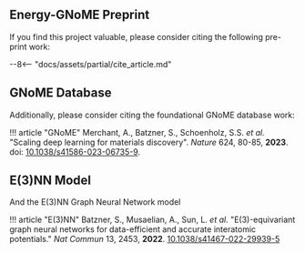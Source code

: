 ## Energy-GNoME Preprint

If you find this project valuable, please consider citing the following pre-print work:

--8<-- "docs/assets/partial/cite_article.md"

## GNoME Database

Additionally, please consider citing the foundational GNoME database work:

!!! article "GNoME"
    Merchant, A., Batzner, S., Schoenholz, S.S. *et al.* "Scaling deep learning for materials discovery". *Nature* 624, 80-85, **2023**. doi: [10.1038/s41586-023-06735-9](https://doi.org/10.1038/s41586-023-06735-9).

## E(3)NN Model

And the E(3)NN Graph Neural Network model

!!! article "E(3)NN"
    Batzner, S., Musaelian, A., Sun, L. *et al.* "E(3)-equivariant graph neural networks for data-efficient and accurate interatomic potentials." *Nat Commun* 13, 2453, **2022**. [10.1038/s41467-022-29939-5](https://doi.org/10.1038/s41467-022-29939-5)
